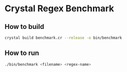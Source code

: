 # Crystal Regex Benchmark

## How to build

```sh
crystal build benchmark.cr --release -o bin/benchmark
```

## How to run

```sh
./bin/benchmark <filename> <regex-name>
```
